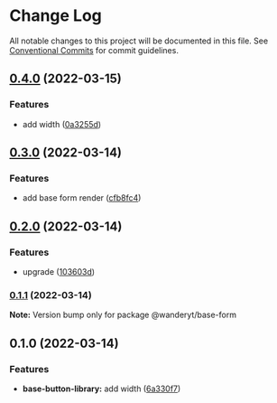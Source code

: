 # Change Log

All notable changes to this project will be documented in this file.
See [Conventional Commits](https://conventionalcommits.org) for commit guidelines.

## [0.4.0](https://github.com/davidren-apt/nx-space/compare/@wanderyt/base-form@0.3.0...@wanderyt/base-form@0.4.0) (2022-03-15)


### Features

* add width ([0a3255d](https://github.com/davidren-apt/nx-space/commit/0a3255d749a413c0b412e1af39291f4e640434dd))



## [0.3.0](https://github.com/davidren-apt/nx-space/compare/@wanderyt/base-form@0.2.0...@wanderyt/base-form@0.3.0) (2022-03-14)


### Features

* add base form render ([cfb8fc4](https://github.com/davidren-apt/nx-space/commit/cfb8fc4fd2e6f84e4c5510707985c247572e3fd7))



## [0.2.0](https://github.com/davidren-apt/nx-space/compare/@wanderyt/base-form@0.1.1...@wanderyt/base-form@0.2.0) (2022-03-14)


### Features

* upgrade ([103603d](https://github.com/davidren-apt/nx-space/commit/103603d80b700b2245178afdf7a719adc9cfc080))



### [0.1.1](https://github.com/davidren-apt/nx-space/compare/@wanderyt/base-form@0.1.0...@wanderyt/base-form@0.1.1) (2022-03-14)

**Note:** Version bump only for package @wanderyt/base-form





## 0.1.0 (2022-03-14)


### Features

* **base-button-library:** add width ([6a330f7](https://github.com/davidren-apt/nx-space/commit/6a330f7dc64720ece036108e68ac3a18a24d6ffb))
